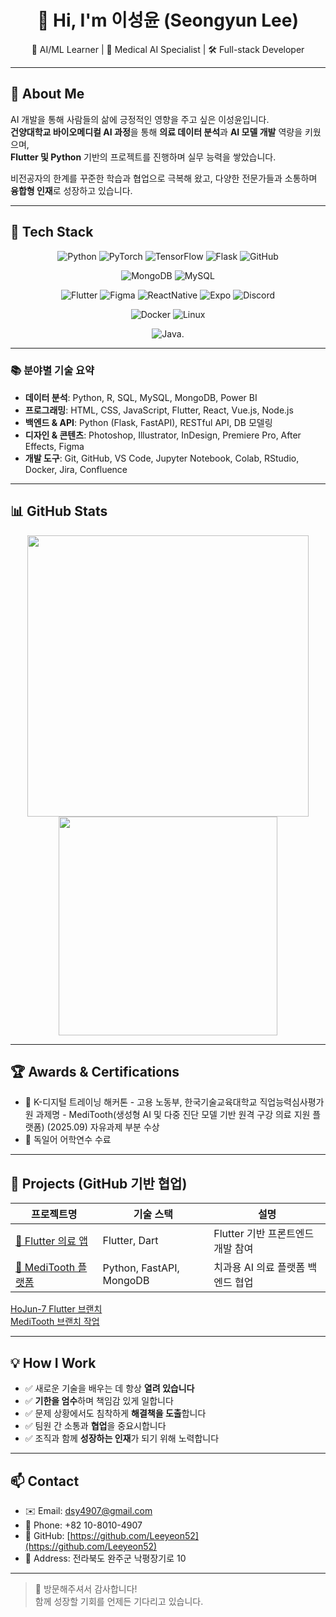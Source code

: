 <h1 align="center">👋 Hi, I'm 이성윤 (Seongyun Lee)</h1>

<p align="center">
🧠 AI/ML Learner | 🦷 Medical AI Specialist | 🛠 Full-stack Developer  
</p>

---

## 📌 About Me

AI 개발을 통해 사람들의 삶에 긍정적인 영향을 주고 싶은 이성윤입니다.  
**건양대학교 바이오메디컬 AI 과정**을 통해 **의료 데이터 분석**과 **AI 모델 개발** 역량을 키웠으며,  
**Flutter 및 Python** 기반의 프로젝트를 진행하며 실무 능력을 쌓았습니다.

비전공자의 한계를 꾸준한 학습과 협업으로 극복해 왔고, 다양한 전문가들과 소통하며 **융합형 인재**로 성장하고 있습니다.

---

## 🧠 Tech Stack

<div align="center">
  
![Python](https://img.shields.io/badge/Python-3776AB?style=flat-square&logo=python&logoColor=white)
![PyTorch](https://img.shields.io/badge/PyTorch-EE4C2C?style=flat-square&logo=pytorch&logoColor=white)
![TensorFlow](https://img.shields.io/badge/TensorFlow-FF6F00?style=flat-square&logo=tensorflow&logoColor=white)
![Flask](https://img.shields.io/badge/Flask-000000?style=flat-square&logo=flask&logoColor=white)
![GitHub](https://img.shields.io/badge/GitHub-181717?style=flat-square&logo=github&logoColor=white)

![MongoDB](https://img.shields.io/badge/MongoDB-47A248?style=flat-square&logo=mongodb&logoColor=white)
![MySQL](https://img.shields.io/badge/MySQL-4479A1?style=flat-square&logo=mysql&logoColor=white)

![Flutter](https://img.shields.io/badge/Flutter-02569B?style=flat-square&logo=flutter&logoColor=white)
![Figma](https://img.shields.io/badge/Figma-F24E1E?style=flat-square&logo=figma&logoColor=white)
![ReactNative](https://img.shields.io/badge/React_Native-61DAFB?style=flat-square&logo=react&logoColor=black)
![Expo](https://img.shields.io/badge/Expo-000020?style=flat-square&logo=expo&logoColor=white)
![Discord](https://img.shields.io/badge/Discord-5865F2?style=flat-square&logo=discord&logoColor=white)

![Docker](https://img.shields.io/badge/Docker-2496ED?style=flat-square&logo=docker&logoColor=white)
![Linux](https://img.shields.io/badge/Linux-FCC624?style=flat-square&logo=linux&logoColor=black)

![Java](https://img.shields.io/badge/Java-007396?style=flat-square&logo=java&logoColor=white).

</div>

---

### 📚 분야별 기술 요약

- **데이터 분석**: Python, R, SQL, MySQL, MongoDB, Power BI  
- **프로그래밍**: HTML, CSS, JavaScript, Flutter, React, Vue.js, Node.js  
- **백엔드 & API**: Python (Flask, FastAPI), RESTful API, DB 모델링  
- **디자인 & 콘텐츠**: Photoshop, Illustrator, InDesign, Premiere Pro, After Effects, Figma  
- **개발 도구**: Git, GitHub, VS Code, Jupyter Notebook, Colab, RStudio, Docker, Jira, Confluence


---

## 📊 GitHub Stats

<div align="center">

<img src="https://github-readme-stats.vercel.app/api?username=Leeyeon52&show_icons=true&theme=radical" width="450" />
<img src="https://github-readme-stats.vercel.app/api/top-langs/?username=Leeyeon52&layout=compact&theme=radical" width="350" />

</div>

---

## 🏆 Awards & Certifications

- 🏅 K-디지털 트레이닝 해커톤 - 고용 노동부, 한국기술교육대학교 직업능력심사평가원 과제명 - MediTooth(생성형 AI 및 다중 진단 모델 기반 원격 구강 의료 지원 플랫폼) (2025.09) 자유과제 부분 수상
- 📘 독일어 어학연수 수료

---

## 📁 Projects (GitHub 기반 협업)

| 프로젝트명 | 기술 스택 | 설명 |
|------------|------------|------|
| [📱 Flutter 의료 앱](https://github.com/Leeyeon52/25_07_21_Flutter1) | Flutter, Dart | Flutter 기반 프론트엔드 개발 참여 |
| [🧠 MediTooth 플랫폼](https://github.com/ToothAI-Team) | Python, FastAPI, MongoDB | 치과용 AI 의료 플랫폼 백엔드 협업 |

[HoJun-7 Flutter 브랜치](https://github.com/HoJun-7/25_07_21_Flutter/branches)  
[MediTooth 브랜치 작업](https://github.com/Lee-Jong-Hyuk-92/MediTooth/branches)

---

## 💡 How I Work

- ✅ 새로운 기술을 배우는 데 항상 **열려 있습니다**
- ✅ **기한을 엄수**하며 책임감 있게 일합니다
- ✅ 문제 상황에서도 침착하게 **해결책을 도출**합니다
- ✅ 팀원 간 소통과 **협업**을 중요시합니다
- ✅ 조직과 함께 **성장하는 인재**가 되기 위해 노력합니다

---

## 📫 Contact

- ✉️ Email: [dsy4907@gmail.com](mailto:dsy4907@gmail.com)  
- 📱 Phone: +82 10-8010-4907  
- 🐙 GitHub: [https://github.com/Leeyeon52](https://github.com/Leeyeon52)  
- 📍 Address: 전라북도 완주군 낙평장기로 10  

---

> 👏 방문해주셔서 감사합니다!  
> 함께 성장할 기회를 언제든 기다리고 있습니다.
